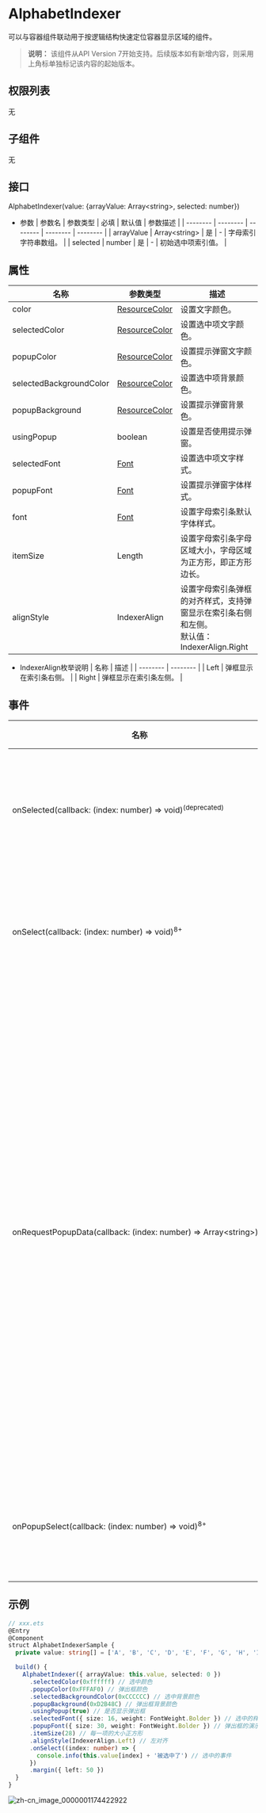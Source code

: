 # AlphabetIndexer

可以与容器组件联动用于按逻辑结构快速定位容器显示区域的组件。

>  **说明：**
> 该组件从API Version 7开始支持。后续版本如有新增内容，则采用上角标单独标记该内容的起始版本。

## 权限列表

无


## 子组件

无


## 接口

AlphabetIndexer(value: {arrayValue: Array&lt;string&gt;, selected: number})

- 参数
  | 参数名 | 参数类型 | 必填 | 默认值 | 参数描述 |
  | -------- | -------- | -------- | -------- | -------- |
  | arrayValue | Array&lt;string&gt; | 是 | - | 字母索引字符串数组。 |
  | selected   | number              | 是    | -    | 初始选中项索引值。     |


## 属性

| 名称                  | 参数类型     | 描述                                                              |
| ----------------------- | --------------- | ----------------------------------------------------------- |
| color                   | [ResourceColor](../../ui/ts-types.md)       | 设置文字颜色。                           |
| selectedColor           | [ResourceColor](../../ui/ts-types.md)     | 设置选中项文字颜色。                           |
| popupColor              | [ResourceColor](../../ui/ts-types.md)        | 设置提示弹窗文字颜色。                         |
| selectedBackgroundColor | [ResourceColor](../../ui/ts-types.md)        | 设置选中项背景颜色。                           |
| popupBackground         | [ResourceColor](../../ui/ts-types.md)        | 设置提示弹窗背景色。                            |
| usingPopup              | boolean                                  | 设置是否使用提示弹窗。                         |
| selectedFont            | [Font](../../ui/ts-types.md) | 设置选中项文字样式。                           |
| popupFont               | [Font](../../ui/ts-types.md) | 设置提示弹窗字体样式。                         |
| font                    | [Font](../../ui/ts-types.md) | 设置字母索引条默认字体样式。                      |
| itemSize                | Length                                   | 设置字母索引条字母区域大小，字母区域为正方形，即正方形边长。       |
| alignStyle              | IndexerAlign                             | 设置字母索引条弹框的对齐样式，支持弹窗显示在索引条右侧和左侧。<br/>默认值：IndexerAlign.Right |

- IndexerAlign枚举说明
  | 名称 | 描述 |
  | -------- | -------- |
  | Left | 弹框显示在索引条右侧。 |
  | Right | 弹框显示在索引条左侧。 |


## 事件

| 名称 | 功能描述 |
| -------- | -------- |
| onSelected(callback:&nbsp;(index:&nbsp;number)&nbsp;=&gt;&nbsp;void)<sup>(deprecated)</sup> | 索引条选中回调,返回值为当前选中索引。                                 |
| onSelect(callback:&nbsp;(index:&nbsp;number)&nbsp;=&gt;&nbsp;void)<sup>8+</sup> | 索引条选中回调,返回值为当前选中索引。                                 |
| onRequestPopupData(callback:&nbsp;(index:&nbsp;number)&nbsp;=&gt;&nbsp;Array&lt;string&gt;)<sup>8+</sup> | 选中字母索引后，请求索引提示弹窗显示内容回调。<br/>返回值：索引对应的字符串数组，此字符串数组在弹窗中竖排显示，字符串列表最多显示5个，超出部分可以滑动显示。 |
| onPopupSelect(callback:&nbsp;(index:&nbsp;number)&nbsp;=&gt;&nbsp;void)<sup>8+</sup> | 字母索引提示弹窗字符串列表选中回调。                            |


## 示例

```ts
// xxx.ets
@Entry
@Component
struct AlphabetIndexerSample {
  private value: string[] = ['A', 'B', 'C', 'D', 'E', 'F', 'G', 'H', 'I', 'J', 'K', 'L', 'M', 'N', 'O', 'P', 'Q', 'R', 'S', 'T', 'U', 'V', 'W', 'X', 'Y', 'Z']

  build() {
    AlphabetIndexer({ arrayValue: this.value, selected: 0 })
      .selectedColor(0xffffff) // 选中颜色
      .popupColor(0xFFFAF0) // 弹出框颜色
      .selectedBackgroundColor(0xCCCCCC) // 选中背景颜色
      .popupBackground(0xD2B48C) // 弹出框背景颜色
      .usingPopup(true) // 是否显示弹出框
      .selectedFont({ size: 16, weight: FontWeight.Bolder }) // 选中的样式
      .popupFont({ size: 30, weight: FontWeight.Bolder }) // 弹出框的演示
      .itemSize(28) // 每一项的大小正方形
      .alignStyle(IndexerAlign.Left) // 左对齐
      .onSelect((index: number) => {
        console.info(this.value[index] + '被选中了') // 选中的事件
      })
      .margin({ left: 50 })
  }
}
```

![zh-cn_image_0000001174422922](figures/zh-cn_image_0000001174422922.gif)
